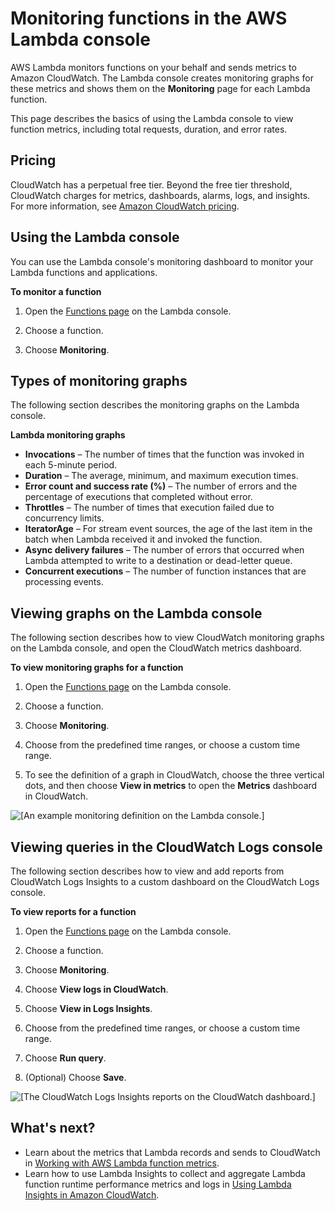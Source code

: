 # Monitoring functions in the AWS Lambda console<a name="monitoring-functions-access-metrics"></a>

AWS Lambda monitors functions on your behalf and sends metrics to Amazon CloudWatch\. The Lambda console creates monitoring graphs for these metrics and shows them on the **Monitoring** page for each Lambda function\. 

This page describes the basics of using the Lambda console to view function metrics, including total requests, duration, and error rates\.

## Pricing<a name="monitoring-console-metrics-pricing"></a>

CloudWatch has a perpetual free tier\. Beyond the free tier threshold, CloudWatch charges for metrics, dashboards, alarms, logs, and insights\. For more information, see [Amazon CloudWatch pricing](http://aws.amazon.com/cloudwatch/pricing/)\.

## Using the Lambda console<a name="monitoring-console-metrics"></a>

You can use the Lambda console's monitoring dashboard to monitor your Lambda functions and applications\.

**To monitor a function**

1. Open the [Functions page](https://console.aws.amazon.com/lambda/home#/functions) on the Lambda console\.

1. Choose a function\.

1. Choose **Monitoring**\.

## Types of monitoring graphs<a name="monitoring-console-graph-types"></a>

The following section describes the monitoring graphs on the Lambda console\.

**Lambda monitoring graphs**
+ **Invocations** – The number of times that the function was invoked in each 5\-minute period\.
+ **Duration** – The average, minimum, and maximum execution times\.
+ **Error count and success rate \(%\)** – The number of errors and the percentage of executions that completed without error\.
+ **Throttles** – The number of times that execution failed due to concurrency limits\.
+ **IteratorAge** – For stream event sources, the age of the last item in the batch when Lambda received it and invoked the function\.
+ **Async delivery failures** – The number of errors that occurred when Lambda attempted to write to a destination or dead\-letter queue\.
+ **Concurrent executions** – The number of function instances that are processing events\.

## Viewing graphs on the Lambda console<a name="monitoring-console-graph-types-console"></a>

The following section describes how to view CloudWatch monitoring graphs on the Lambda console, and open the CloudWatch metrics dashboard\.

**To view monitoring graphs for a function**

1. Open the [Functions page](https://console.aws.amazon.com/lambda/home#/functions) on the Lambda console\.

1. Choose a function\.

1. Choose **Monitoring**\.

1. Choose from the predefined time ranges, or choose a custom time range\.

1. To see the definition of a graph in CloudWatch, choose the three vertical dots, and then choose **View in metrics** to open the **Metrics** dashboard in CloudWatch\.

![\[An example monitoring definition on the Lambda console.\]](http://docs.aws.amazon.com/lambda/latest/dg/images/console-monitoring-definition.png)

## Viewing queries in the CloudWatch Logs console<a name="monitoring-console-queries"></a>

The following section describes how to view and add reports from CloudWatch Logs Insights to a custom dashboard on the CloudWatch Logs console\. 

**To view reports for a function**

1. Open the [Functions page](https://console.aws.amazon.com/lambda/home#/functions) on the Lambda console\.

1. Choose a function\.

1. Choose **Monitoring**\.

1. Choose **View logs in CloudWatch**\.

1. Choose **View in Logs Insights**\.

1. Choose from the predefined time ranges, or choose a custom time range\.

1. Choose **Run query**\.

1. \(Optional\) Choose **Save**\.

![\[The CloudWatch Logs Insights reports on the CloudWatch dashboard.\]](http://docs.aws.amazon.com/lambda/latest/dg/images/console-monitoring-insights.png)

## What's next?<a name="monitoring-console-next-up"></a>
+ Learn about the metrics that Lambda records and sends to CloudWatch in [Working with AWS Lambda function metrics](monitoring-metrics.md)\.
+ Learn how to use Lambda Insights to collect and aggregate Lambda function runtime performance metrics and logs in [Using Lambda Insights in Amazon CloudWatch](monitoring-insights.md)\.